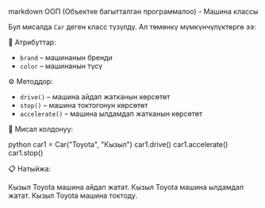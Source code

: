 markdown
ООП (Объектке багытталган программалоо) - Машина классы

Бул мисалда `Car` деген класс түзүлдү. Ал төмөнкү мүмкүнчүлүктөргө ээ:

🧱 Атрибуттар:
- `brand` – машинанын бренди
- `color` – машинанын түсү

⚙ Методдор:
- `drive()` – машина айдап жатканын көрсөтөт
- `stop()` – машина токтогонун көрсөтөт
- `accelerate()` – машина ылдамдап жатканын көрсөтөт

🧪 Мисал колдонуу:

python
car1 = Car("Toyota", "Кызыл")
car1.drive()
car1.accelerate()
car1.stop()


📋 Натыйжа:


Кызыл Toyota машина айдап жатат.
Кызыл Toyota машина ылдамдап жатат.
Кызыл Toyota машина токтоду.
